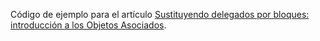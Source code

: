 Código de ejemplo para el artículo [Sustituyendo delegados por bloques: introducción a los Objetos Asociados](http://www.punteroavoid.com).
